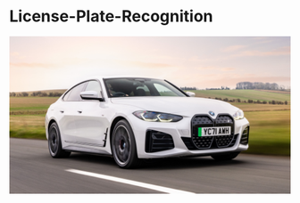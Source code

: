 # License-Plate-Recognition

![alt text](https://raw.githubusercontent.com/tatarenstas/License-Plate-Recognition/main/test.jpg)

